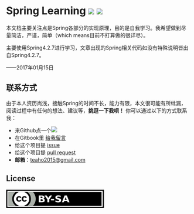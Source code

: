 # Spring Learning [![][Badges: Github Issues Open]][Links: Github Issues open] [![][Badges: Github Issues Closed]][Links: Github Issues Closed]


本文档主要关注点是Spring各部分的实现原理，目的是自我学习。我希望做到尽量简洁，严谨，简单（which means目前不打算做的很详尽）。

主要使用Spring4.2.7进行学习，文章出现的Spring相关代码如没有特殊说明皆出自Spring4.2.7。

——2017年01月15日

                                                                
## 联系方式

由于本人资历尚浅，接触Spring的时间不长，能力有限，本文很可能有所纰漏，阅读过程中有任何的想法、建议等，**挑逗一下我呗！** 你可以通过以下的方式联系我：

* 来Github点一个[![][Badges: Github Stars]][Links: Github Stars]
* 在Gitbook里 [给我留言](https://www.gitbook.com/book/teaho2015/Spring-source-code-Learning/discussions)
* 给这个项目提 [issue][Badges: Github Issues Open]
* 给这个项目提 [pull request](https://github.com/teaho2015/Spring-source-code-Learning/pulls)
* **邮箱**：teaho2015@gmail.com

## License

[![CC-by-sa 3.0](/assets/by-sa.png)](https://creativecommons.org/licenses/by-sa/3.0/)





[Issues link]: https://github.com/teaho2015/Spring-source-code-Learning/issues
[Badges: Travis CI]: https://img.shields.io/travis/teaho2015/Spring-source-code-Learning?maxAge=2592000
[Links: Travis CI]: https://travis-ci.org/teaho2015/Spring-source-code-Learning
[Badges: Github Issues Open]: https://img.shields.io/github/issues/teaho2015/Spring-source-code-Learning.svg?maxAge=2592000
[Links: Github Issues Open]: https://github.com/teaho2015/Spring-source-code-Learning/issues#boards?notFullScreen=false&showClosed=false
[Badges: Github Issues Closed]: https://img.shields.io/github/issues-closed/teaho2015/Spring-source-code-Learning.svg?maxAge=2592000
[Links: Github Issues Closed]: https://github.com/teaho2015/Spring-source-code-Learning/issues?q=is%3Aissue+is%3Aclosed
[Badges: Github Stars]: https://img.shields.io/github/stars/teaho2015/Spring-source-code-Learning.svg?style=social&label=Star&maxAge=2592000
[Links: Github Stars]: https://github.com/teaho2015/Spring-source-code-Learning


